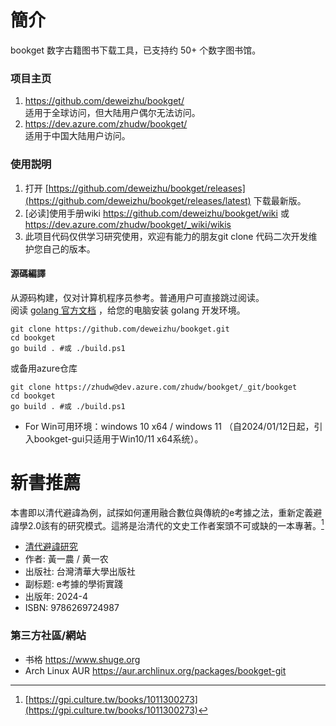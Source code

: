 # 簡介

bookget 数字古籍图书下载工具，已支持约 50+ 个数字图书馆。 

### 项目主页
1. https://github.com/deweizhu/bookget/   
   适用于全球访问，但大陆用户偶尔无法访问。
1. https://dev.azure.com/zhudw/bookget/   
   适用于中国大陆用户访问。



### 使用説明
1. 打开 [https://github.com/deweizhu/bookget/releases](https://github.com/deweizhu/bookget/releases/latest) 下载最新版。
1. [必读]使用手册wiki https://github.com/deweizhu/bookget/wiki 或 https://dev.azure.com/zhudw/bookget/_wiki/wikis
1. 此项目代码仅供学习研究使用，欢迎有能力的朋友git clone 代码二次开发维护您自己的版本。

#### 源碼編譯
从源码构建，仅对计算机程序员参考。普通用户可直接跳过阅读。   
阅读 [golang 官方文档](https://golang.google.cn/doc/install) ，给您的电脑安装 golang 开发环境。
```shell
git clone https://github.com/deweizhu/bookget.git
cd bookget
go build . #或 ./build.ps1
```
或备用azure仓库
```shell
git clone https://zhudw@dev.azure.com/zhudw/bookget/_git/bookget
cd bookget
go build . #或 ./build.ps1
```

- For Win可用环境：windows 10 x64 / windows 11 （自2024/01/12日起，引入bookget-gui只适用于Win10/11 x64系统）。

# 新書推薦

本書即以清代避諱為例，試探如何運用融合數位與傳統的e考據之法，重新定義避諱學2.0該有的研究模式。這將是治清代的文史工作者案頭不可或缺的一本專著。[^1]
-  [清代避諱研究](https://gpi.culture.tw/books/1011300273)
- 作者: 黃一農 / 黄一农
- 出版社: 台灣清華大學出版社
- 副标题: e考據的學術實踐
- 出版年: 2024-4
- ISBN: 9786269724987
[^1]:[https://gpi.culture.tw/books/1011300273](https://gpi.culture.tw/books/1011300273)

### 第三方社區/網站
- 书格 https://www.shuge.org
- Arch Linux AUR https://aur.archlinux.org/packages/bookget-git


